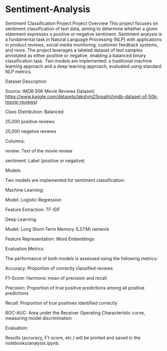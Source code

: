 # Sentiment-Analysis

Sentiment Classification Project
Project Overview
This project focuses on sentiment classification of text data, aiming to determine whether a given statement expresses a positive or negative sentiment. Sentiment analysis is a fundamental task in Natural Language Processing (NLP) with applications in product reviews, social media monitoring, customer feedback systems, and more.
The project leverages a labeled dataset of text samples annotated as either positive or negative, enabling a balanced binary classification task. Two models are implemented: a traditional machine learning approach and a deep learning approach, evaluated using standard NLP metrics.


Dataset Description

Source: IMDB 50K Movie Reviews Dataset( https://www.kaggle.com/datasets/lakshmi25npathi/imdb-dataset-of-50k-movie-reviews)

Class Distribution: Balanced

25,000 positive reviews

25,000 negative reviews


Columns:

review: Text of the movie review

sentiment: Label (positive or negative)



Models

Two models are implemented for sentiment classification:

Machine Learning:

Model: Logistic Regression

Feature Extraction: TF-IDF


Deep Learning:

Model: Long Short-Term Memory (LSTM) network

Feature Representation: Word Embeddings



Evaluation Metrics

The performance of both models is assessed using the following metrics:

Accuracy: Proportion of correctly classified reviews

F1-Score: Harmonic mean of precision and recall

Precision: Proportion of true positive predictions among all positive predictions

Recall: Proportion of true positives identified correctly

ROC-AUC: Area under the Receiver Operating Characteristic curve, measuring model discrimination


Evaluation:

Results (accuracy, F1-score, etc.) will be printed and saved in the notebooks/analysis.ipynb.
